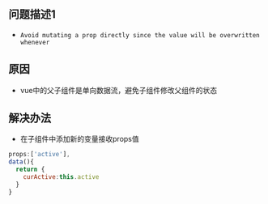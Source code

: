 ## 问题描述1
* `Avoid mutating a prop directly since the value will be overwritten whenever`

## 原因
* vue中的父子组件是单向数据流，避免子组件修改父组件的状态

## 解决办法
* 在子组件中添加新的变量接收props值
```javascript
props:['active'],
data(){
  return {
    curActive:this.active
  }
}
```